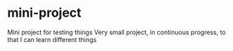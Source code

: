 # mini-project
Mini project for testing things
Very small project, in continuous progress, to that I can learn different things
